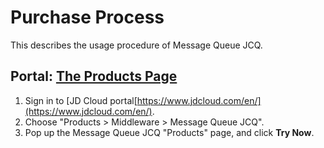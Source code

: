 # Purchase Process

This describes the usage procedure of Message Queue JCQ.

## Portal: [The Products Page](https://www.jdcloud.com/en/products/message-queue)
1. Sign in to [JD Cloud portal[https://www.jdcloud.com/en/](https://www.jdcloud.com/en/).
2. Choose "Products > Middleware > Message Queue JCQ".
3. Pop up the Message Queue JCQ "Products" page, and click **Try Now**.
